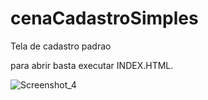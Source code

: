 # cenaCadastroSimples

Tela de cadastro padrao

para abrir basta executar INDEX.HTML.

![Screenshot_4](https://user-images.githubusercontent.com/103772727/169812464-7f03a709-d8f8-4b0e-9ac7-a567f29aa68e.jpg)
